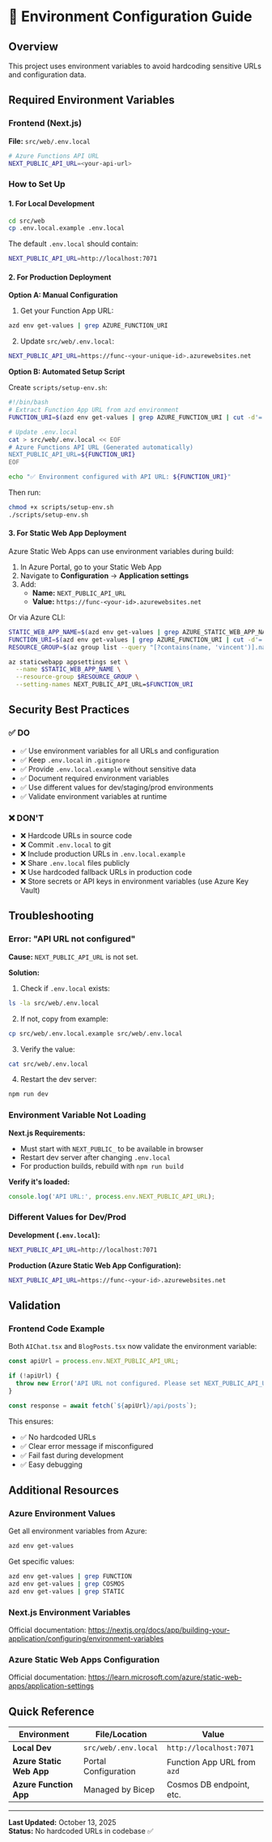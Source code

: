 # 🔧 Environment Configuration Guide

## Overview

This project uses environment variables to avoid hardcoding sensitive URLs and configuration data.

## Required Environment Variables

### Frontend (Next.js)

**File:** `src/web/.env.local`

```bash
# Azure Functions API URL
NEXT_PUBLIC_API_URL=<your-api-url>
```

### How to Set Up

#### 1. For Local Development

```bash
cd src/web
cp .env.local.example .env.local
```

The default `.env.local` should contain:
```bash
NEXT_PUBLIC_API_URL=http://localhost:7071
```

#### 2. For Production Deployment

**Option A: Manual Configuration**

1. Get your Function App URL:
```bash
azd env get-values | grep AZURE_FUNCTION_URI
```

2. Update `src/web/.env.local`:
```bash
NEXT_PUBLIC_API_URL=https://func-<your-unique-id>.azurewebsites.net
```

**Option B: Automated Setup Script**

Create `scripts/setup-env.sh`:
```bash
#!/bin/bash
# Extract Function App URL from azd environment
FUNCTION_URI=$(azd env get-values | grep AZURE_FUNCTION_URI | cut -d'=' -f2 | tr -d '"')

# Update .env.local
cat > src/web/.env.local << EOF
# Azure Functions API URL (Generated automatically)
NEXT_PUBLIC_API_URL=${FUNCTION_URI}
EOF

echo "✅ Environment configured with API URL: ${FUNCTION_URI}"
```

Then run:
```bash
chmod +x scripts/setup-env.sh
./scripts/setup-env.sh
```

#### 3. For Static Web App Deployment

Azure Static Web Apps can use environment variables during build:

1. In Azure Portal, go to your Static Web App
2. Navigate to **Configuration** → **Application settings**
3. Add:
   - **Name:** `NEXT_PUBLIC_API_URL`
   - **Value:** `https://func-<your-id>.azurewebsites.net`

Or via Azure CLI:
```bash
STATIC_WEB_APP_NAME=$(azd env get-values | grep AZURE_STATIC_WEB_APP_NAME | cut -d'=' -f2 | tr -d '"')
FUNCTION_URI=$(azd env get-values | grep AZURE_FUNCTION_URI | cut -d'=' -f2 | tr -d '"')
RESOURCE_GROUP=$(az group list --query "[?contains(name, 'vincent')].name" -o tsv)

az staticwebapp appsettings set \
  --name $STATIC_WEB_APP_NAME \
  --resource-group $RESOURCE_GROUP \
  --setting-names NEXT_PUBLIC_API_URL=$FUNCTION_URI
```

## Security Best Practices

### ✅ DO

- ✅ Use environment variables for all URLs and configuration
- ✅ Keep `.env.local` in `.gitignore`
- ✅ Provide `.env.local.example` without sensitive data
- ✅ Document required environment variables
- ✅ Use different values for dev/staging/prod environments
- ✅ Validate environment variables at runtime

### ❌ DON'T

- ❌ Hardcode URLs in source code
- ❌ Commit `.env.local` to git
- ❌ Include production URLs in `.env.local.example`
- ❌ Share `.env.local` files publicly
- ❌ Use hardcoded fallback URLs in production code
- ❌ Store secrets or API keys in environment variables (use Azure Key Vault)

## Troubleshooting

### Error: "API URL not configured"

**Cause:** `NEXT_PUBLIC_API_URL` is not set.

**Solution:**
1. Check if `.env.local` exists:
```bash
ls -la src/web/.env.local
```

2. If not, copy from example:
```bash
cp src/web/.env.local.example src/web/.env.local
```

3. Verify the value:
```bash
cat src/web/.env.local
```

4. Restart the dev server:
```bash
npm run dev
```

### Environment Variable Not Loading

**Next.js Requirements:**
- Must start with `NEXT_PUBLIC_` to be available in browser
- Restart dev server after changing `.env.local`
- For production builds, rebuild with `npm run build`

**Verify it's loaded:**
```typescript
console.log('API URL:', process.env.NEXT_PUBLIC_API_URL);
```

### Different Values for Dev/Prod

**Development (`.env.local`):**
```bash
NEXT_PUBLIC_API_URL=http://localhost:7071
```

**Production (Azure Static Web App Configuration):**
```bash
NEXT_PUBLIC_API_URL=https://func-<your-id>.azurewebsites.net
```

## Validation

### Frontend Code Example

Both `AIChat.tsx` and `BlogPosts.tsx` now validate the environment variable:

```typescript
const apiUrl = process.env.NEXT_PUBLIC_API_URL;

if (!apiUrl) {
  throw new Error('API URL not configured. Please set NEXT_PUBLIC_API_URL environment variable.');
}

const response = await fetch(`${apiUrl}/api/posts`);
```

This ensures:
- ✅ No hardcoded URLs
- ✅ Clear error message if misconfigured
- ✅ Fail fast during development
- ✅ Easy debugging

## Additional Resources

### Azure Environment Values

Get all environment variables from Azure:
```bash
azd env get-values
```

Get specific values:
```bash
azd env get-values | grep FUNCTION
azd env get-values | grep COSMOS
azd env get-values | grep STATIC
```

### Next.js Environment Variables

Official documentation:
https://nextjs.org/docs/app/building-your-application/configuring/environment-variables

### Azure Static Web Apps Configuration

Official documentation:
https://learn.microsoft.com/azure/static-web-apps/application-settings

## Quick Reference

| Environment | File/Location | Value |
|-------------|---------------|-------|
| **Local Dev** | `src/web/.env.local` | `http://localhost:7071` |
| **Azure Static Web App** | Portal Configuration | Function App URL from `azd` |
| **Azure Function App** | Managed by Bicep | Cosmos DB endpoint, etc. |

---

**Last Updated:** October 13, 2025  
**Status:** No hardcoded URLs in codebase ✅
